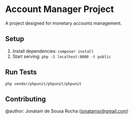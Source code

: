 # Account Manager Project

A project designed for monetary accounts management.

## Setup

1. Install dependencies: `composer install`
2. Start serving: `php -S localhost:8000 -t public`

## Run Tests

`php vendor/phpunit/phpunit/phpunit`

## Contributing

@author: Jonatam de Sousa Rocha (jonatamsr@gmail.com)
